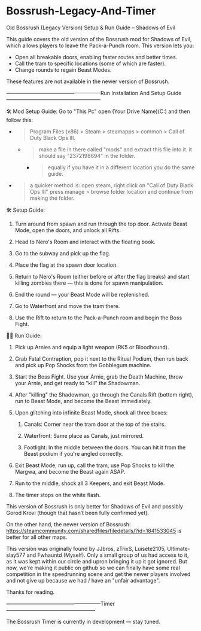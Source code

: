 # Bossrush-Legacy-And-Timer

Old Bossrush (Legacy Version) Setup & Run Guide – Shadows of Evil

This guide covers the old version of the Bossrush mod for Shadows of Evil, which allows players to leave the Pack-a-Punch room. This version lets you:

  - Open all breakable doors, enabling faster routes and better times.
  - Call the tram to specific locations (some of which are faster).
  - Change rounds to regain Beast Modes.

These features are not available in the newer version of Bossrush.


——————————————————Run Installation And Setup Guide——————————————————

🛠️ Mod Setup Guide:
Go to "This Pc" open (Your Drive Name)(C:) and then follow this:
  - > Program Files (x86) > Steam > steamapps > common > Call of Duty Black Ops III.
    - > make a file in there called "mods" and extract this file into it. it should say "2372198694" in the folder.
      - > equally if you have it in a different location you do the same guide.
  - > a quicker method is: open steam, right click on "Call of Duty Black Ops III" press manage > browse folder location and continue from making the folder.

🛠️ Setup Guide:

  1. Turn around from spawn and run through the top door. Activate Beast Mode, open the doors, and unlock all Rifts.

  2. Head to Nero's Room and interact with the floating book.

  3. Go to the subway and pick up the flag.

  4. Place the flag at the spawn door location.

  5. Return to Nero's Room (either before or after the flag breaks) and start killing zombies there — this is done for spawn manipulation.

  6. End the round — your Beast Mode will be replenished.

  7. Go to Waterfront and move the tram there.

  8. Use the Rift to return to the Pack-a-Punch room and begin the Boss Fight.



🏃‍♂️ Run Guide:

  1. Pick up Arnies and equip a light weapon (RK5 or Bloodhound).

  2. Grab Fatal Contraption, pop it next to the Ritual Podium, then run back and pick up Pop Shocks from the Gobblegum machine.

  3. Start the Boss Fight. Use your Arnie, grab the Death Machine, throw your Arnie, and get ready to "kill" the Shadowman.

  4. After "killing" the Shadowman, go through the Canals Rift (bottom right), run to Beast Mode, and become the Beast immediately.

  5. Upon glitching into infinite Beast Mode, shock all three boxes:

        1. Canals: Corner near the tram door at the top of the stairs.

        2. Waterfront: Same place as Canals, just mirrored.

        3. Footlight: In the middle between the doors. You can hit it from the Beast podium if you're angled correctly.

  6. Exit Beast Mode, run up, call the tram, use Pop Shocks to kill the Margwa, and become the Beast again ASAP.

  7. Run to the middle, shock all 3 Keepers, and exit Beast Mode.

  8. The timer stops on the white flash.

This version of Bossrush is only better for Shadows of Evil and possibly Gorod Krovi (though that hasn’t been fully confirmed yet).

On the other hand, the newer version of Bossrush:
https://steamcommunity.com/sharedfiles/filedetails/?id=1841533045
is better for all other maps.

This version was originally found by JJbros, zTrixS, Luisete2105, Ultimate-slay577 and Fwhauntd (Myself). Only a small group of us had access to it, as it was kept within our circle and upron bringing it up it got ignored. But now, we're making it public on github so we can finally have some real competition in the speedrunning scene and get the newer players involved and not give up because we had / have an "unfair advantage".

Thanks for reading.

——————————————————Timer—————————————————

The Bossrush Timer is currently in development — stay tuned.
